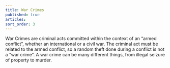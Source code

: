 ```yaml
---
title: War Crimes
published: true
articles:
sort_order: 3
---
```



War Crimes are criminal acts committed within the context of an “armed conflict”, whether an international or a civil war. The criminal act must be related to the armed conflict, so a random theft done during a conflict is not a “war crime”. A war crime can be many different things, from illegal seizure of property to murder.
